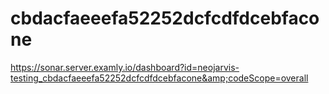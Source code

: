 # cbdacfaeeefa52252dcfcdfdcebfacone
https://sonar.server.examly.io/dashboard?id=neojarvis-testing_cbdacfaeeefa52252dcfcdfdcebfacone&amp;codeScope=overall
